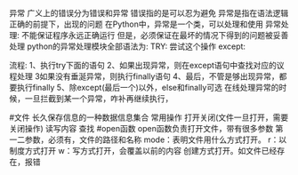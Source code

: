 异常
广义上的错误分为错误和异常
错误指的是可以忍为避免
异常是指在语法逻辑正确的前提下，出现的问题
在Python中，异常是一个类，可以处理和使用
异常处理:
    不能保证程序永远正确运行
    但是，必须保证在最坏的情况下得到的问题被妥善处理
    python的异常处理模块全部语法为:
                TRY:
                尝试这个操作
                except:
                
流程:
1、执行try下面的语句
2、如果出现异常，则在except语句中查找对应的议程处理
3如果没有垂涎异常，则执行finally语句
4、最后，不管是够出现异常，都要执行finally
5、除except(最后一个)以外，else和finally可选
在线处理异常的时候，一旦拦截到某一个异常，咋补再继续执行，

#文件
长久保存信息的一种数据信息集合
常用操作
    打开关闭(文件一旦打开，需要关闭操作)
    读写内容
    查找
 #open函数
 open函数负责打开文件，带有很多参数
 第一二参数，必须有，文件的路径和名称
 mode：表明文件用什么方式打开。
       r：以制度方式打开
       w：写方式打开，会覆盖以前的内容
       创建方式打开。如文件已经存在，报错
       
       
 
    


                


 
                





